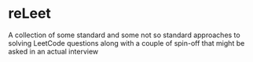 # reLeet
A collection of some standard and some not so standard approaches to solving LeetCode questions along with a couple of spin-off that might be asked in an actual interview
